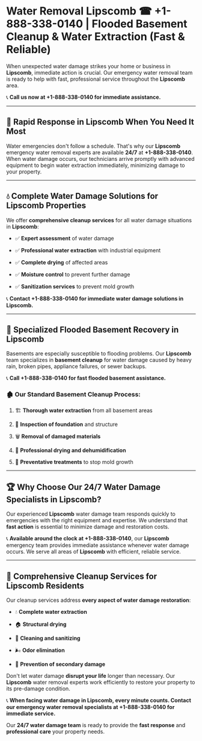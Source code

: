 # Water Removal Lipscomb ☎ +1-888-338-0140 | Flooded Basement Cleanup & Water Extraction (Fast & Reliable)

When unexpected water damage strikes your home or business in **Lipscomb**, immediate action is crucial. Our emergency water removal team is ready to help with fast, professional service throughout the **Lipscomb** area. 

📞 **Call us now at +1-888-338-0140 for immediate assistance.**
---
## 🚀 Rapid Response in Lipscomb When You Need It Most
Water emergencies don't follow a schedule. That's why our **Lipscomb** emergency water removal experts are available **24/7** at **+1-888-338-0140**. When water damage occurs, our technicians arrive promptly with advanced equipment to begin water extraction immediately, minimizing damage to your property.
---
## 💧 Complete Water Damage Solutions for Lipscomb Properties
We offer **comprehensive cleanup services** for all water damage situations in **Lipscomb**:
- ✅ **Expert assessment** of water damage  
- ✅ **Professional water extraction** with industrial equipment  
- ✅ **Complete drying** of affected areas  
- ✅ **Moisture control** to prevent further damage  
- ✅ **Sanitization services** to prevent mold growth  
📞 **Contact +1-888-338-0140 for immediate water damage solutions in Lipscomb.**
---
## 🌊 Specialized Flooded Basement Recovery in Lipscomb
Basements are especially susceptible to flooding problems. Our **Lipscomb** team specializes in **basement cleanup** for water damage caused by heavy rain, broken pipes, appliance failures, or sewer backups. 
📞 **Call +1-888-338-0140 for fast flooded basement assistance.**
### 🏚️ Our Standard Basement Cleanup Process:
1. 🏗️ **Thorough water extraction** from all basement areas  
2. 🔎 **Inspection of foundation** and structure  
3. 🗑️ **Removal of damaged materials**  
4. 💨 **Professional drying and dehumidification**  
5. 🚫 **Preventative treatments** to stop mold growth  
---
## 🏆 Why Choose Our 24/7 Water Damage Specialists in Lipscomb?
Our experienced **Lipscomb** water damage team responds quickly to emergencies with the right equipment and expertise. We understand that **fast action** is essential to minimize damage and restoration costs.
📞 **Available around the clock at +1-888-338-0140**, our **Lipscomb** emergency team provides immediate assistance whenever water damage occurs. We serve all areas of **Lipscomb** with efficient, reliable service.
---
## 🧹 Comprehensive Cleanup Services for Lipscomb Residents
Our cleanup services address **every aspect of water damage restoration**:
- 💧 **Complete water extraction**  
- 🏠 **Structural drying**  
- 🧼 **Cleaning and sanitizing**  
- 🌬️ **Odor elimination**  
- 🚫 **Prevention of secondary damage**  
Don't let water damage **disrupt your life** longer than necessary. Our **Lipscomb** water removal experts work efficiently to restore your property to its pre-damage condition.
📞 **When facing water damage in Lipscomb, every minute counts. Contact our emergency water removal specialists at +1-888-338-0140 for immediate service.**
Our **24/7 water damage team** is ready to provide the **fast response** and **professional care** your property needs.
